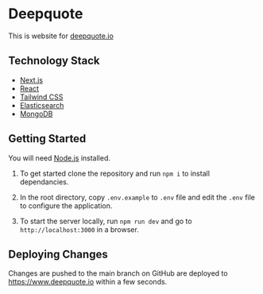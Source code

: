 # Deepquote

This is website for [deepquote.io](https://deepquote.io)

## Technology Stack

* [Next.js](https://nextjs.org)
* [React](https://reactjs.org)
* [Tailwind CSS](https://tailwindcss.com)
* [Elasticsearch](https://www.elastic.co/elasticsearch/)
* [MongoDB](https://www.mongodb.com/)

## Getting Started

You will need [Node.js](https://nodejs.org/) installed.

1. To get started clone the repository and run `npm i` to install dependancies.

2. In the root directory, copy `.env.example` to `.env` file and edit the `.env` file to configure the application.

3. To start the server locally, run `npm run dev` and go to `http://localhost:3000` in a browser.

## Deploying Changes

Changes are pushed to the main branch on GitHub are deployed to https://www.deepquote.io within a few seconds.